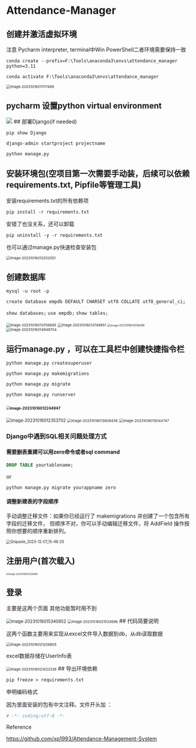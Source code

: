 # Attendance-Manager

## 创建并激活虚拟环境

注意 Pycharm interpreter, terminal中Win PowerShell二者环境需要保持一致

`conda create --prefix=F:\Tools\anaconda3\envs\attendance_manager python=3.11`

`conda activate F:\Tools\anaconda3\envs\attendance_manager`

<img src="imgs/image-20231016011117489.png" alt="image-20231016011117489" style="zoom:67%;" />

#### 

## pycharm 设置python virtual environment


   <img src="imgs\image-20231016011741039.png"  />
## 部署Django(if needed)

`pip show Django`

`django-admin startproject projectname`

`python manage.py`

## 安装环境包(空项目第一次需要手动装，后续可以依赖requirements.txt, Pipfile等管理工具)

安装requirements.txt的所有依赖项

`pip install -r requirements.txt`

安错了也没关系，还可以卸载

`pip uninstall -y -r requirements.txt`

也可以通过manage.py快速检查安装包

<img src="imgs\image-20231016012202551.png" alt="image-20231016012202551" style="zoom:67%;" />

## 创建数据库

`mysql -u root -p`

`create database empdb DEFAULT CHARSET utf8 COLLATE utf8_general_ci;`

`show databases;`
`use empdb;`
`show tables;`

<img src="imgs\image-20231016013706665.png" alt="image-20231016013706665" style="zoom:67%;" />

<img src="imgs\image-20231016013749851.png" alt="image-20231016013749851" style="zoom:66%;" />

<img src="imgs\image-20231016014136456.png" alt="image-20231016014136456" style="zoom:50%;" />

<img src="imgs\image-20231016014948704.png" alt="image-20231016014948704" style="zoom:67%;" />

## 运行manage.py ，可以在工具栏中创建快捷指令栏

`python manage.py createsuperuser`

`python manage.py makemigrations`

`python manage.py migrate`

`python manage.py runserver`

### <img src="imgs\image-20231016012244947.png" alt="image-20231016012244947" style="zoom:60%;" />

<img src="imgs\image-20231016012353702.png" alt="image-20231016012353702" style="zoom:80%;" />

<img src="imgs\image-20231016013608436.png" alt="image-20231016013608436" style="zoom:67%;" />

<img src="imgs\image-20231016015044747.png" alt="image-20231016015044747" style="zoom:67%;" />

### Django中遇到SQL相关问题处理方式

#### 需要删表重建可以用zero命令或者sql command


   ```sql
DROP TABLE yourtablename;
   ```

   or

   `python manage.py migrate yourappname zero`

   #### 调整新建表的字段顺序

手动调整迁移文件：如果你已经运行了 makemigrations 并创建了一个包含所有字段的迁移文件，
但顺序不对，你可以手动编辑迁移文件，将 AddField 操作按照你想要的顺序重新排列。

<img src="imgs\image-2023-12-07_15-46-25.png" alt="Snipaste_2023-12-07_15-46-25" style="zoom:70%;" />

## 注册用户(首次载入)

<img src="imgs\image-20231016015230868.png" alt="image-20231016015230868" style="zoom: 42%;" />

## 登录

主要是这两个页面 其他功能暂时用不到


   <img src="imgs\image-20231016015340652.png" alt="image-20231016015340652" style="zoom:80%;" />

   <img src="imgs\image-20231016021533696.png" alt="image-20231016021533696" style="zoom:67%;" />
## 代码简要说明

这两个函数主要用来实现从excel文件导入数据到db，从db读取数据


   <img src="imgs\image-20231016021206805.png" alt="image-20231016021206805" style="zoom:67%;" />

   excel数据存储在UserInfo表

   <img src="imgs\image-20231016021422336.png" alt="image-20231016021422336" style="zoom:67%;" />
## 导出环境依赖

`pip freeze > requirements.txt`

申明编码格式

因为里面安装的包有中文注释。文件开头加 ：

```python
# -*- coding:utf-8 -*-
```

Reference

https://github.com/xp1993/Attendance-Management-System
